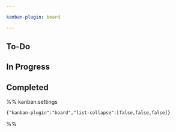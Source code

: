 ```yaml
---

kanban-plugin: board

---
```


## To-Do



## In Progress



## Completed





%% kanban:settings
```
{"kanban-plugin":"board","list-collapse":[false,false,false]}
```
%%